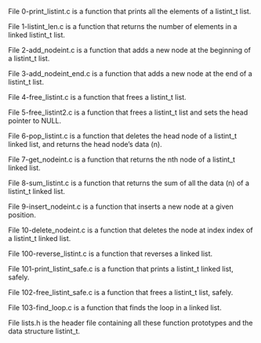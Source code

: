 File 0-print\_listint.c is a function that prints all the elements of a listint\_t list.

File 1-listint\_len.c is a function that returns the number of elements in a linked listint\_t list.

File 2-add\_nodeint.c is a function that adds a new node at the beginning of a listint\_t list.

File 3-add\_nodeint\_end.c is a function that adds a new node at the end of a listint\_t list.

File 4-free\_listint.c is a function that frees a listint\_t list.

File 5-free\_listint2.c is a function that frees a listint\_t list and sets the head pointer to NULL.

File 6-pop\_listint.c is a function that deletes the head node of a listint\_t linked list, and returns the head node’s data (n).

File 7-get\_nodeint.c is a function that returns the nth node of a listint\_t linked list.

File 8-sum\_listint.c is a function that returns the sum of all the data (n) of a listint\_t linked list.

File 9-insert\_nodeint.c is a function that inserts a new node at a given position.

File 10-delete\_nodeint.c is a function that deletes the node at index index of a listint\_t linked list.

File 100-reverse\_listint.c is a function that reverses a linked list.

File 101-print\_listint\_safe.c is a function that prints a listint\_t linked list, safely.

File 102-free\_listint\_safe.c is a function that frees a listint\_t list, safely.

File 103-find\_loop.c is a function that finds the loop in a linked list.

File lists.h is the header file containing all these function prototypes and the data structure listint\_t.
